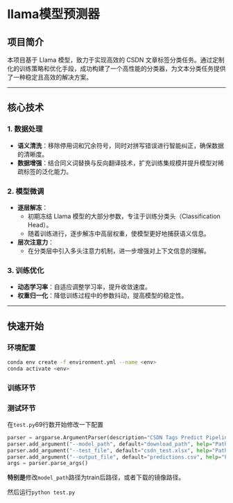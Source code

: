 # llama模型预测器
## 项目简介  
本项目基于 Llama 模型，致力于实现高效的 CSDN 文章标签分类任务。通过定制化的训练策略和优化手段，成功构建了一个高性能的分类器，为文本分类任务提供了一种稳定且高效的解决方案。  

---

## 核心技术  
### 1. 数据处理  
- **语义清洗**：移除停用词和冗余符号，同时对拼写错误进行智能纠正，确保数据的清晰度。  
- **数据增强**：结合同义词替换与反向翻译技术，扩充训练集规模并提升模型对稀疏标签的泛化能力。  

### 2. 模型微调  
- **逐层解冻**：  
  - 初期冻结 Llama 模型的大部分参数，专注于训练分类头（Classification Head）。  
  - 随着训练进行，逐步解冻中高层权重，使模型更好地捕获语义信息。  
- **层次注意力**：  
  - 在分类层中引入多头注意力机制，进一步增强对上下文信息的理解。  

### 3. 训练优化  
- **动态学习率**：自适应调整学习率，提升收敛速度。  
- **权重归一化**：降低训练过程中的参数抖动，提高模型的稳定性。  

---

## 快速开始  
### 环境配置  
```bash  
conda env create -f environment.yml --name <env>
conda activate <env>
```

### 训练环节


### 测试环节
在`test.py`69行数开始修改一下配置
```python
parser = argparse.ArgumentParser(description="CSDN Tags Predict Pipeline")
parser.add_argument("--model_path", default="download_path", help="Path to the model directory")
parser.add_argument("--test_file", default="csdn_test.xlsx", help="Path to the test data file")
parser.add_argument("--output_file", default="predictions.csv", help="File to save predictions")
args = parser.parse_args()
```
**特别是**修改`model_path`路径为train后路径，或者下载的镜像路径。

然后运行`python test.py`
